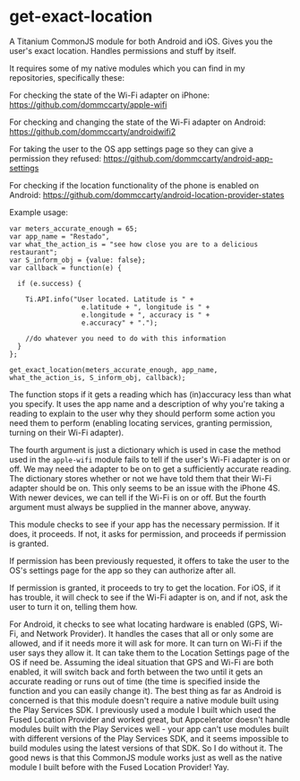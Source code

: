 # get-exact-location
A Titanium CommonJS module for both Android and iOS. Gives you the user's exact location. Handles permissions and stuff by itself.

It requires some of my native modules which you can find in my repositories, specifically these:

For checking the state of the Wi-Fi adapter on iPhone:
https://github.com/dommccarty/apple-wifi

For checking and changing the state of the Wi-Fi adapter on Android:
https://github.com/dommccarty/androidwifi2

For taking the user to the OS app settings page so they can give a permission they refused:
https://github.com/dommccarty/android-app-settings

For checking if the location functionality of the phone is enabled on Android:
https://github.com/dommccarty/android-location-provider-states


Example usage:

```
var meters_accurate_enough = 65;
var app_name = "Restado",
var what_the_action_is = "see how close you are to a delicious restaurant";
var S_inform_obj = {value: false};
var callback = function(e) {

  if (e.success) {
  
    Ti.API.info("User located. Latitude is " +
                  e.latitude + ", longitude is " + 
                  e.longitude + ", accuracy is " + 
                  e.accuracy" + ".");
                  
    //do whatever you need to do with this information
  }
};

get_exact_location(meters_accurate_enough, app_name, what_the_action_is, S_inform_obj, callback);
```

The function stops if it gets a reading which has (in)accuracy less than what you specify.
It uses the app name and a description of why you're taking a reading to explain to the user why they should 
perform some action you need them to perform (enabling locating services, granting permission, turning on their Wi-Fi adapter).

The fourth argument is just a dictionary which is used in case the method used in the ```apple-wifi``` module
fails to tell if the user's Wi-Fi adapter is on or off. We may need the adapter to be on to get a sufficiently accurate reading.
The dictionary stores whether or not we have told them that their Wi-Fi adapter should be on. This only seems to be an issue
with the iPhone 4S. With newer devices, we can tell if the Wi-Fi is on or off. But the fourth
argument must always be supplied in the manner above, anyway.

This module checks to see if your app has the necessary permission. If it does, it proceeds. If not, it asks for permission, 
and proceeds if permission is granted.

If permission has been previously requested, it offers to take the user to the OS's settings page for the app so they can 
authorize after all.

If permission is granted, it proceeds to try to get the location. For iOS, if it has trouble, it will check to see if the 
Wi-Fi adapter is on, and if not, ask the user to turn it on, telling them how.

For Android, it checks to see what locating hardware is enabled (GPS, Wi-Fi, and Network Provider). It handles the cases that
all or only some are allowed, and if it needs more it will ask for more. It can turn on Wi-Fi if the user says they allow it.
It can take them to the Location Settings page of the OS if need be. Assuming the ideal situation that GPS and Wi-Fi are both
enabled, it will switch back and forth between the two until it gets an accurate reading or runs out of time (the time is
specified inside the function and you can easily change it). The best thing as far as Android is concerned is that this module
doesn't require a native module built using the Play Services SDK. I previously used a module I built which used the 
Fused Location Provider and worked great, but Appcelerator doesn't handle modules built with the Play Services well - your app
can't use modules built with different versions of the Play Services SDK, and it seems impossible to build modules
using the latest versions of that SDK. So I do without it. The good news is that this CommonJS module works just as well as
the native module I built before with the Fused Location Provider! Yay.
